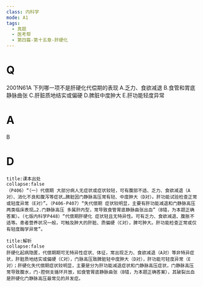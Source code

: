 ```yaml
---
class: 内科学
mode: A1
tags:
  - 真题
  - 医考帮
  - 第四篇-第十五章-肝硬化
---
```


# Q
2001N61A 下列哪一项不是肝硬化代偿期的表现
A.乏力、食欲减退
B.食管和胃底静脉曲张
C.肝脏质地结实或偏硬
D.脾脏中度肿大
E.肝功能轻度异常

# A
B
# D
```ad-note
title:课本出处
collapse:false
（P406）“（一）代偿期 大部分病人无症状或症状较轻，可有腹部不适、乏力、食欲减退（A对）、消化不良和腹泻等症状…脾脏因门静脉高压常有轻、中度肿大（D对）。肝功能试验检查正常或轻度异常（E对）”。（P406-P407）“失代偿期 症状较明显，主要有肝功能减退和门静脉高压两类临床表现…2.门静脉高压 多属肝内型，常导致食管胃底静脉曲张出血”（B错，为本题正确答案）。（七版内科学P448）“代偿期肝硬化 症状轻且无特异性。可有乏力、食欲减退、腹胀不适等。患者营养状况一般，可触及肿大的肝脏、质偏硬（C对），脾可肿大。肝功能检查正常或仅有轻度酶学异常”。
```

```ad-summary
title:解析
collapse:false
肝硬化起病隐匿，代偿期期可无特异性症状、体征，常出现乏力、食欲减退（A对）等非特异症状，肝脏质地结实或偏硬（C对），门脉高压致脾脏轻中度肿大（D对），肝功能可轻度异常（E对）；肝硬化失代偿期症状较明显，主要是分为肝功能减退症状和门静脉高压症状，门静脉高压常导致腹水，门-腔侧支循环开放，如食管胃底静脉曲张（B错，为本题正确答案），其破裂出血是肝硬化门静脉高压最常见的并发症。
```

